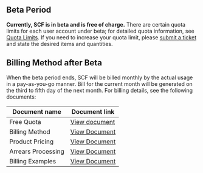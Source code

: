 ## Beta Period

**Currently, SCF is in beta and is free of charge.**
There are certain quota limits for each user account under beta; for detailed quota information, see [Quota Limits](https://cloud.tencent.com/document/product/583/11637). If you need to increase your quota limit, please [submit a ticket](https://console.cloud.tencent.com/workorder/category) and state the desired items and quantities.

## Billing Method after Beta

When the beta period ends, SCF will be billed monthly by the actual usage in a pay-as-you-go manner. Bill for the current month will be generated on the third to fifth day of the next month. For billing details, see the following documents:

| Document name | Document link |
| -------- | --------------------------------------- |
| Free Quota | [View document](/document/product/583/12282) |
| Billing Method | [View Document](/document/product/583/12284) |
| Product Pricing | [View Document](/document/product/583/12281) |
| Arrears Processing | [View Document](/document/product/583/12283) |
| Billing Examples | [View Document](/document/product/583/12285) |
